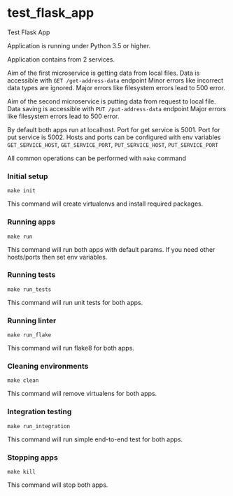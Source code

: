 # test_flask_app
Test Flask App

Application is running under Python 3.5 or higher.

Application contains from 2 services.

Aim of the first microservice is getting data from local files.
Data is accessible with `GET /get-address-data` endpoint
Minor errors like incorrect data types are ignored.
Major errors like filesystem errors lead to 500 error.

Aim of the second microservice is putting data from request to local file.
Data saving is accessible with `PUT /put-address-data` endpoint
Major errors like filesystem errors lead to 500 error.

By default both apps run at localhost.
Port for get service is 5001. Port for put service is 5002.
Hosts and ports can be configured with env variables
`GET_SERVICE_HOST`, `GET_SERVICE_PORT`, `PUT_SERVICE_HOST`, `PUT_SERVICE_PORT`

All common operations can be performed with `make` command

### Initial setup
```cd /path/to/the/project
make init
```
This command will create virtualenvs and install required packages.

### Running apps
```cd /path/to/the/project
make run
```
This command will run both apps with default params. If you need other hosts/ports then set env variables.

### Running tests
```cd /path/to/the/project
make run_tests
```
This command will run unit tests for both apps.

### Running linter
```cd /path/to/the/project
make run_flake
```
This command will run flake8 for both apps.

### Cleaning environments
```cd /path/to/the/project
make clean
```
This command will remove virtualens for both apps.

### Integration testing
```cd /path/to/the/project
make run_integration
```
This command will run simple end-to-end test for both apps.

### Stopping apps
```cd /path/to/the/project
make kill
```
This command will stop both apps.
